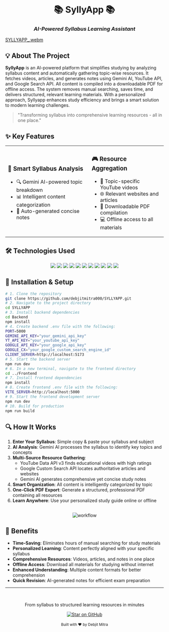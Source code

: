
# <div align="center">📚 SyllyApp 📚</div>
### <div align="center">*AI-Powered Syllabus Learning Assistant*</div>

[SYLLYAPP_.webm](https://github.com/user-attachments/assets/59ff76c6-2854-4e0b-89e2-309425ae110e)

## 💡 About The Project

**SyllyApp** is an AI-powered platform that simplifies studying by analyzing syllabus content and automatically gathering topic-wise resources. It fetches videos, articles, and generates notes using Gemini AI, YouTube API, and Google Search API. All content is compiled into a downloadable PDF for offline access. The system removes manual searching, saves time, and delivers structured, relevant learning materials. With a personalized approach, Syllyapp enhances study efficiency and brings a smart solution to modern learning challenges.

> "Transforming syllabus into comprehensive learning resources - all in one place."

## ✨ Key Features

<table>
  <tr>
    <td>
      <h3>🧠 Smart Syllabus Analysis</h3>
      <ul>
        <li>🔍 Gemini AI-powered topic breakdown</li>
        <li>📊 Intelligent content categorization</li>
        <li>📝 Auto-generated concise notes</li>
      </ul>
    </td>
    <td>
      <h3>🎮 Resource Aggregation</h3>
      <ul>
        <li>🎥 Topic-specific YouTube videos</li>
        <li>🌐 Relevant websites and articles</li>
        <li>📄 Downloadable PDF compilation</li>
        <li>💻 Offline access to all materials</li>
      </ul>
    </td>
  </tr>
</table>

## 🛠️ Technologies Used

<div align="center">
  
  <img src="https://img.shields.io/badge/HTML5-E34F26?style=for-the-badge&logo=html5&logoColor=white" />
  <img src="https://img.shields.io/badge/CSS3-1572B6?style=for-the-badge&logo=css3&logoColor=white" />
  <img src="https://img.shields.io/badge/JavaScript-F7DF1E?style=for-the-badge&logo=javascript&logoColor=black" />
  <img src="https://img.shields.io/badge/Tailwind_CSS-38B2AC?style=for-the-badge&logo=tailwind-css&logoColor=white" />

  <img src="https://img.shields.io/badge/React-20232A?style=for-the-badge&logo=react&logoColor=61DAFB" />
  <img src="https://img.shields.io/badge/Node.js-339933?style=for-the-badge&logo=nodedotjs&logoColor=white" />
  <img src="https://img.shields.io/badge/Express-000000?style=for-the-badge&logo=express&logoColor=white" />
  <img src="https://img.shields.io/badge/Gemini_AI-8E44AD?style=for-the-badge&logo=google&logoColor=white" />

  <img src="https://img.shields.io/badge/YouTube_Data_Api_V3-FF0000?style=for-the-badge&logo=youtube&logoColor=white" />
  <img src="https://img.shields.io/badge/Google_Coustom_Search_API-4285F4?style=for-the-badge&logo=google&logoColor=white" />
  <img src="https://img.shields.io/badge/jsPDF-FA7343?style=for-the-badge&logo=javascript&logoColor=white" />

</div>

## 🚀 Installation & Setup

```bash
# 1. Clone the repository
git clone https://github.com/debjitmitra000/SYLLYAPP.git
# 2. Navigate to the project directory
cd SYLLYAPP
# 3. Install backend dependencies
cd Backend
npm install
# 4. Create backend .env file with the following:
PORT=5000
GEMINI_API_KEY="your_gemini_api_key"
YT_API_KEY="your_youtube_api_key"
GOOGLE_API_KEY="your_google_api_key"
GOOGLE_CX="your_google_custom_search_engine_id"
CLIENT_SERVER=http://localhost:5173
# 5. Start the backend server
npm run dev
# 6. In a new terminal, navigate to the frontend directory
cd ../Frontend
# 7. Install frontend dependencies
npm install
# 8. Create frontend .env file with the following:
VITE_SERVER=http://localhost:5000
# 9. Start the frontend development server
npm run dev
# 10. Build for production
npm run build
```

## 🔍 How It Works


1. **Enter Your Syllabus**: Simple copy & paste your syllabus and subject
2. **AI Analysis**: Gemini AI processes the syllabus to identify key topics and concepts
3. **Multi-Source Resource Gathering**: 
   - YouTube Data API v3 finds educational videos with high ratings
   - Google Custom Search API locates authoritative articles and websites
   - Gemini AI generates comprehensive yet concise study notes
4. **Smart Organization**: All content is intelligently categorized by topic
5. **One-Click PDF Export**: Generate a structured, professional PDF containing all resources
6. **Learn Anywhere**: Use your personalized study guide online or offline

##
<div align="center">
  <img src="https://github.com/user-attachments/assets/b73f442a-2062-4bfd-a82e-e1a2fb777575" alt="workflow"/>
</div>


## 🌟 Benefits

- **Time-Saving**: Eliminates hours of manual searching for study materials
- **Personalized Learning**: Content perfectly aligned with your specific syllabus
- **Comprehensive Resources**: Videos, articles, and notes in one place
- **Offline Access**: Download all materials for studying without internet
- **Enhanced Understanding**: Multiple content formats for better comprehension
- **Quick Revision**: AI-generated notes for efficient exam preparation

---

<div align="center">
  <br>
  <p>From syllabus to structured learning resources in minutes</p>
  <a href="https://github.com/debjitmitra000/SYLLYAPP/stargazers">
    <img src="https://img.shields.io/badge/⭐_Star_This_Repo-171515?style=for-the-badge&logo=github&logoColor=white" alt="Star on GitHub"/>
  </a>
  <br><br>
  <sub>Built with ❤️ by Debjit Mitra</sub>
</div>


